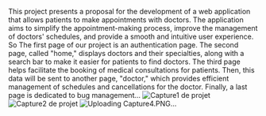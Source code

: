  This project presents a proposal for the development of a web application that allows patients to make appointments with doctors. The application aims to simplify the appointment-making process, improve the management of doctors' schedules, and provide a smooth and intuitive user experience.
So The first page of our project is an authentication page. The second page, called "home," displays doctors and their specialties, along with a search bar to make it easier for patients to find doctors. The third page helps facilitate  the booking of medical consultations for patients. Then, this data  will be sent to another page, "doctor," which provides efficient management of schedules and cancellations for the doctor. Finally, a last page is dedicated to bug management...
![Capture1 de projet](https://github.com/user-attachments/assets/4fd0a47f-c56b-4541-b0fe-e5d1b2d42f7f)
![Capture2 de projet](https://github.com/user-attachments/assets/735283cb-1a29-4576-b306-52304c443c55)
![Uploading Capture4.PNG…]()
